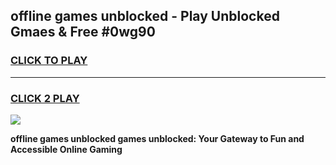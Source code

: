 
## offline games unblocked - Play Unblocked Gmaes & Free #0wg90
<h3>
<a href="https://news.freeplayer.one?title=offline_games_unblocked&ref=03M">CLICK TO PLAY</a></h3>
<hr>

<h3>
<a href="https://news.freeplayer.one?title=offline_games_unblocked&ref=03M">CLICK 2 PLAY</a>
  
</h3>

<a href="https://news.freeplayer.one?title=offline_games_unblocked&ref=03M"><img src="https://clearcache.store/games.png"></a>


**offline games unblocked games unblocked: Your Gateway to Fun and Accessible Online Gaming**
